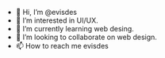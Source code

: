 - 👋 Hi, I’m @evisdes
- 👀 I’m interested in UI/UX.
- 🌱 I’m currently learning web desing.
- 💞️ I’m looking to collaborate on web design.
- 📫 How to reach me evisdes

<!---
evisdes/evisdes is a ✨ special ✨ repository because its `README.md` (this file) appears on your GitHub profile.
You can click the Preview link to take a look at your changes.
--->
